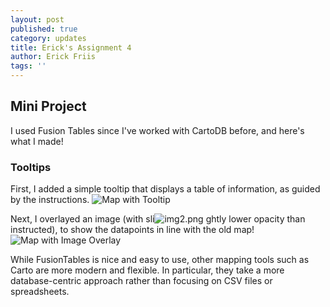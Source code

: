 ```yaml
---
layout: post
published: true
category: updates
title: Erick's Assignment 4
author: Erick Friis
tags: ''
---
```

## Mini Project
I used Fusion Tables since I've worked with CartoDB before, and here's what I made!

### Tooltips
First, I added a simple tooltip that displays a table of information, as guided by the instructions.
![Map with Tooltip]({{site.baseurl}}/assets/img1.png)

Next, I overlayed an image (with sli![img2.png]({{site.baseurl}}/assets/img2.png)
ghtly lower opacity than instructed), to show the datapoints in line with the old map!
![Map with Image Overlay]({{site.baseurl}}/assets/img2.png)

While FusionTables is nice and easy to use, other mapping tools such as Carto are more modern and flexible. In particular, they take a more database-centric approach rather than focusing on CSV files or spreadsheets.